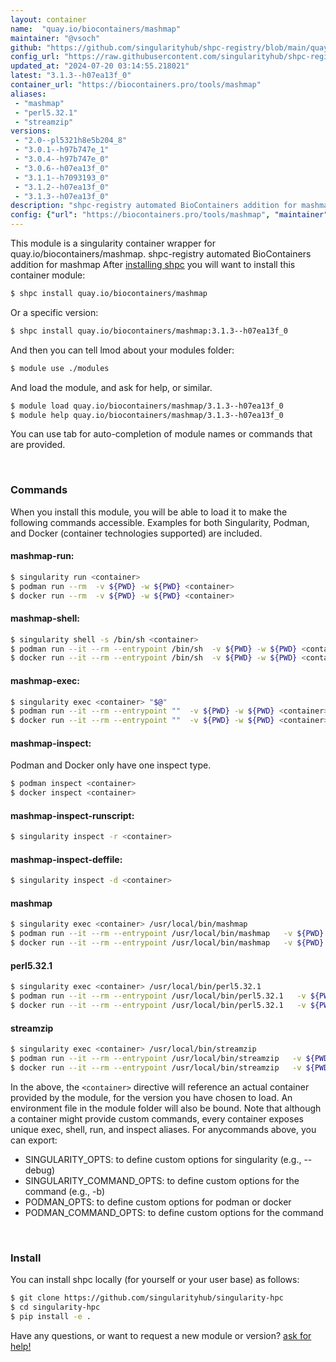 ```yaml
---
layout: container
name:  "quay.io/biocontainers/mashmap"
maintainer: "@vsoch"
github: "https://github.com/singularityhub/shpc-registry/blob/main/quay.io/biocontainers/mashmap/container.yaml"
config_url: "https://raw.githubusercontent.com/singularityhub/shpc-registry/main/quay.io/biocontainers/mashmap/container.yaml"
updated_at: "2024-07-20 03:14:55.218021"
latest: "3.1.3--h07ea13f_0"
container_url: "https://biocontainers.pro/tools/mashmap"
aliases:
 - "mashmap"
 - "perl5.32.1"
 - "streamzip"
versions:
 - "2.0--pl5321h8e5b204_8"
 - "3.0.1--h97b747e_1"
 - "3.0.4--h97b747e_0"
 - "3.0.6--h07ea13f_0"
 - "3.1.1--h7093193_0"
 - "3.1.2--h07ea13f_0"
 - "3.1.3--h07ea13f_0"
description: "shpc-registry automated BioContainers addition for mashmap"
config: {"url": "https://biocontainers.pro/tools/mashmap", "maintainer": "@vsoch", "description": "shpc-registry automated BioContainers addition for mashmap", "latest": {"3.1.3--h07ea13f_0": "sha256:3b162ff64cfa053d3701717864c26638b8b48b0b8ff331ada1d48bcdef862e16"}, "tags": {"2.0--pl5321h8e5b204_8": "sha256:6b6c744b535f172a9f5f0b6ce936cb8a125c2c81eadfe306e499a5e16cc96122", "3.0.1--h97b747e_1": "sha256:7c73ae6da33523ccf8945c9544a57717496b7fffe284c1d81a36ca785357d811", "3.0.4--h97b747e_0": "sha256:c19f20459f605d302be35213ffca02dc21b16f6469698bcb7e87af995d089a79", "3.0.6--h07ea13f_0": "sha256:f159f3c225feaece5159b1b8171e7f08a1cba4303340057f792bc17008332d28", "3.1.1--h7093193_0": "sha256:84ff1a86ff663aa614dc8f994610efd55cd019a31b11fffea0f18c8f0ec17039", "3.1.2--h07ea13f_0": "sha256:accb5a39b48c774c17afd565416c9aee3ce184790fac88c587df49fe430ab137", "3.1.3--h07ea13f_0": "sha256:3b162ff64cfa053d3701717864c26638b8b48b0b8ff331ada1d48bcdef862e16"}, "docker": "quay.io/biocontainers/mashmap", "aliases": {"mashmap": "/usr/local/bin/mashmap", "perl5.32.1": "/usr/local/bin/perl5.32.1", "streamzip": "/usr/local/bin/streamzip"}}
---
```


This module is a singularity container wrapper for quay.io/biocontainers/mashmap.
shpc-registry automated BioContainers addition for mashmap
After [installing shpc](#install) you will want to install this container module:


```bash
$ shpc install quay.io/biocontainers/mashmap
```

Or a specific version:

```bash
$ shpc install quay.io/biocontainers/mashmap:3.1.3--h07ea13f_0
```

And then you can tell lmod about your modules folder:

```bash
$ module use ./modules
```

And load the module, and ask for help, or similar.

```bash
$ module load quay.io/biocontainers/mashmap/3.1.3--h07ea13f_0
$ module help quay.io/biocontainers/mashmap/3.1.3--h07ea13f_0
```

You can use tab for auto-completion of module names or commands that are provided.

<br>

### Commands

When you install this module, you will be able to load it to make the following commands accessible.
Examples for both Singularity, Podman, and Docker (container technologies supported) are included.

#### mashmap-run:

```bash
$ singularity run <container>
$ podman run --rm  -v ${PWD} -w ${PWD} <container>
$ docker run --rm  -v ${PWD} -w ${PWD} <container>
```

#### mashmap-shell:

```bash
$ singularity shell -s /bin/sh <container>
$ podman run --it --rm --entrypoint /bin/sh  -v ${PWD} -w ${PWD} <container>
$ docker run --it --rm --entrypoint /bin/sh  -v ${PWD} -w ${PWD} <container>
```

#### mashmap-exec:

```bash
$ singularity exec <container> "$@"
$ podman run --it --rm --entrypoint ""  -v ${PWD} -w ${PWD} <container> "$@"
$ docker run --it --rm --entrypoint ""  -v ${PWD} -w ${PWD} <container> "$@"
```

#### mashmap-inspect:

Podman and Docker only have one inspect type.

```bash
$ podman inspect <container>
$ docker inspect <container>
```

#### mashmap-inspect-runscript:

```bash
$ singularity inspect -r <container>
```

#### mashmap-inspect-deffile:

```bash
$ singularity inspect -d <container>
```


#### mashmap

```bash
$ singularity exec <container> /usr/local/bin/mashmap
$ podman run --it --rm --entrypoint /usr/local/bin/mashmap   -v ${PWD} -w ${PWD} <container> -c " $@"
$ docker run --it --rm --entrypoint /usr/local/bin/mashmap   -v ${PWD} -w ${PWD} <container> -c " $@"
```


#### perl5.32.1

```bash
$ singularity exec <container> /usr/local/bin/perl5.32.1
$ podman run --it --rm --entrypoint /usr/local/bin/perl5.32.1   -v ${PWD} -w ${PWD} <container> -c " $@"
$ docker run --it --rm --entrypoint /usr/local/bin/perl5.32.1   -v ${PWD} -w ${PWD} <container> -c " $@"
```


#### streamzip

```bash
$ singularity exec <container> /usr/local/bin/streamzip
$ podman run --it --rm --entrypoint /usr/local/bin/streamzip   -v ${PWD} -w ${PWD} <container> -c " $@"
$ docker run --it --rm --entrypoint /usr/local/bin/streamzip   -v ${PWD} -w ${PWD} <container> -c " $@"
```



In the above, the `<container>` directive will reference an actual container provided
by the module, for the version you have chosen to load. An environment file in the
module folder will also be bound. Note that although a container
might provide custom commands, every container exposes unique exec, shell, run, and
inspect aliases. For anycommands above, you can export:

 - SINGULARITY_OPTS: to define custom options for singularity (e.g., --debug)
 - SINGULARITY_COMMAND_OPTS: to define custom options for the command (e.g., -b)
 - PODMAN_OPTS: to define custom options for podman or docker
 - PODMAN_COMMAND_OPTS: to define custom options for the command

<br>

### Install

You can install shpc locally (for yourself or your user base) as follows:

```bash
$ git clone https://github.com/singularityhub/singularity-hpc
$ cd singularity-hpc
$ pip install -e .
```

Have any questions, or want to request a new module or version? [ask for help!](https://github.com/singularityhub/singularity-hpc/issues)